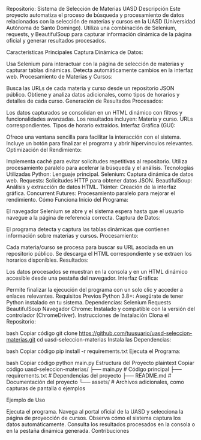 Repositorio: Sistema de Selección de Materias UASD
Descripción
Este proyecto automatiza el proceso de búsqueda y procesamiento de datos relacionados con la selección de materias y cursos en la UASD (Universidad Autónoma de Santo Domingo). Utiliza una combinación de Selenium, requests, y BeautifulSoup para capturar información dinámica de la página oficial y generar resultados procesados.

Características Principales
Captura Dinámica de Datos:

Usa Selenium para interactuar con la página de selección de materias y capturar tablas dinámicas.
Detecta automáticamente cambios en la interfaz web.
Procesamiento de Materias y Cursos:

Busca las URLs de cada materia y curso desde un repositorio JSON público.
Obtiene y analiza datos adicionales, como tipos de horarios y detalles de cada curso.
Generación de Resultados Procesados:

Los datos capturados se consolidan en un HTML dinámico con filtros y funcionalidades avanzadas.
Los resultados incluyen:
Materia y curso.
URLs correspondientes.
Tipos de horario extraídos.
Interfaz Gráfica (GUI):

Ofrece una ventana sencilla para facilitar la interacción con el sistema.
Incluye un botón para finalizar el programa y abrir hipervínculos relevantes.
Optimización del Rendimiento:

Implementa caché para evitar solicitudes repetitivas al repositorio.
Utiliza procesamiento paralelo para acelerar la búsqueda y el análisis.
Tecnologías Utilizadas
Python: Lenguaje principal.
Selenium: Captura dinámica de datos web.
Requests: Solicitudes HTTP para obtener datos JSON.
BeautifulSoup: Análisis y extracción de datos HTML.
Tkinter: Creación de la interfaz gráfica.
Concurrent Futures: Procesamiento paralelo para mejorar el rendimiento.
Cómo Funciona
Inicio del Programa:

El navegador Selenium se abre y el sistema espera hasta que el usuario navegue a la página de referencia correcta.
Captura de Datos:

El programa detecta y captura las tablas dinámicas que contienen información sobre materias y cursos.
Procesamiento:

Cada materia/curso se procesa para buscar su URL asociada en un repositorio público.
Se descarga el HTML correspondiente y se extraen los horarios disponibles.
Resultados:

Los datos procesados se muestran en la consola y en un HTML dinámico accesible desde una pestaña del navegador.
Interfaz Gráfica:

Permite finalizar la ejecución del programa con un solo clic y acceder a enlaces relevantes.
Requisitos Previos
Python 3.8+: Asegúrate de tener Python instalado en tu sistema.
Dependencias:
Selenium
Requests
BeautifulSoup
Navegador Chrome: Instalado y compatible con la versión del controlador (ChromeDriver).
Instrucciones de Instalación
Clona el Repositorio:

bash
Copiar código
git clone https://github.com/tuusuario/uasd-seleccion-materias.git
cd uasd-seleccion-materias
Instala las Dependencias:

bash
Copiar código
pip install -r requirements.txt
Ejecuta el Programa:

bash
Copiar código
python main.py
Estructura del Proyecto
plaintext
Copiar código
uasd-seleccion-materias/
├── main.py               # Código principal
├── requirements.txt      # Dependencias del proyecto
├── README.md             # Documentación del proyecto
└── assets/               # Archivos adicionales, como capturas de pantalla o ejemplos

Ejemplo de Uso

Ejecuta el programa.
Navega al portal oficial de la UASD y selecciona la página de proyección de cursos.
Observa cómo el sistema captura los datos automáticamente.
Consulta los resultados procesados en la consola o en la pestaña dinámica generada.
Contribuciones
